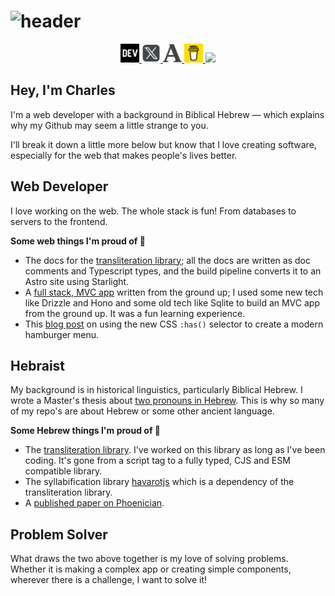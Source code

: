# ![header](https://raw.githubusercontent.com/charlesLoder/charlesLoder/main/assets/github-bannner.png)

<p align='center'>
    <a href="https://dev.to/charlesloder">
        <img height="30" src="https://raw.githubusercontent.com/charlesLoder/charlesLoder/main/assets/dev-black.png">
    </a>
    <a href="https://x.com/charles_loder">
        <img height="30" src="https://github.com/charlesLoder/charlesLoder/blob/main/assets/x.png?raw=true">
    </a>
    <a href="https://independentresearcher.academia.edu/CharlesLoder">
        <img height="30" src="https://github.com/charlesLoder/charlesLoder/blob/main/assets/academia.png?raw=true">
    </a>
    <a href="https://buymeacoffee.com/charlesloder/c/9773737">
        <img height="30" src="https://github.com/charlesLoder/charlesLoder/blob/main/assets/bmc-logo-yellow.png?raw=true">
    </a>
    <a href="https://www.linkedin.com/in/charles-loder/">
        <img height="30" src="https://github.com/charlesLoder/charlesLoder/blob/main/assets/LI-In-Nug.png?raw=true">
    </a>
</p>

## Hey, I'm Charles

I'm a web developer with a background in Biblical Hebrew — which explains why my Github may seem a little strange to you.

I'll break it down a little more below but know that I love creating software, especially for the web that makes people's lives better.

## Web Developer

I love working on the web. The whole stack is fun! From databases to servers to the frontend.

**Some web things I'm proud of 🎉**

- The docs for the [transliteration library](https://github.com/charlesLoder/hebrew-transliteration); all the docs are written as doc comments and Typescript types, and the build pipeline converts it to an Astro site using Starlight.
- A [full stack, MVC app](https://github.com/charlesLoder/hebrew-transliteration) written from the ground up; I used some new tech like Drizzle and Hono and some old tech like Sqlite to build an MVC app from the ground up. It was a fun learning experience.
- This [blog post](https://dev.to/charlesloder/modern-css-hamburger-using-has-2ijc) on using the new CSS `:has()` selector to create a modern hamburger menu.

## Hebraist

My background is in historical linguistics, particularly Biblical Hebrew. I wrote a Master's thesis about [two pronouns in Hebrew](https://www.academia.edu/27562501/An_I_For_an_I_The_First_Person_Common_Singular_Pronoun_in_Biblical_Hebrew). This is why so many of my repo's are about Hebrew or some other ancient language.

**Some Hebrew things I'm proud of 🎉**

- The [transliteration library](https://github.com/charlesLoder/hebrew-transliteration). I've worked on this library as long as I've been coding. It's gone from a script tag to a fully typed, CJS and ESM compatible library.
- The syllabification library [havarotjs](https://github.com/charlesLoder?page=1&tab=repositories) which is a dependency  of the transliteration library.
- A [published paper on Phoenician](https://www.academia.edu/40245436/THE_SHORT_FORM_OF_THE_PHOENICIAN_FIRST_PERSON_INDEPENDENT_PRONOUN_REASSESSED_PREPUB_).

## Problem Solver

What draws the two above together is my love of solving problems. Whether it is making a complex app or creating simple components, wherever there is a challenge, I want to solve it!